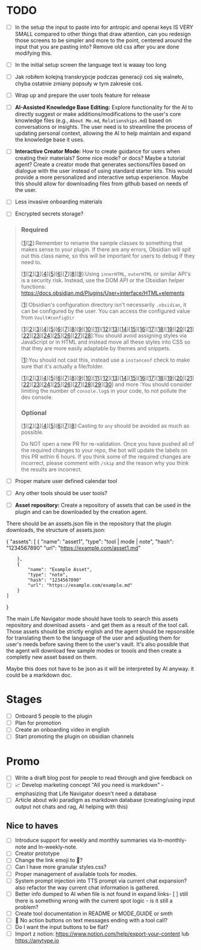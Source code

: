 # TODO

- [ ] In the setup the input to paste into for antropic and openai keys IS VERY SMALL compared to other things that draw attention, can you redesign those screens to be simpler and more to the point, centered around the input that you are pasting into? Remove old css after you are done modifying this.
- [ ] In the initial setup screen the language text is waaay too long
- [ ] Jak robiłem kolejną transkrypcje podczas generacji coś się walneło, chyba ostatnie zmiany popsuły w tym zakresie coś.
- [ ] Wrap up and prepare the user tools feature for release
- [ ] **AI-Assisted Knowledge Base Editing:** Explore functionality for the AI to directly suggest or make additions/modifications to the user's core knowledge files (e.g., `About Me.md`, `Relationships.md`) based on conversations or insights. The user need is to streamline the process of updating personal context, allowing the AI to help maintain and expand the knowledge base it uses.
- [ ] **Interactive Creator Mode:** How to create guidance for users when creating their materials? Some nice mode? or docs? Maybe a tutorial agent? Create a creator mode that generates sections/files based on dialogue with the user instead of using standard starter kits. This would provide a more personalized and interactive setup experience. Maybe this should allow for downloading files from github based on needs of the user.
- [ ] Less invasive onboarding materials
- [ ] Encrypted secrets storage?


> ### Required
> [[1](https://github.com/cielecki/life-navigator/blob/c43a0dd7131c099e9daa510002d3443ef77189a8/src/settings/SettingsTab.ts#L6-L73)][[2](https://github.com/cielecki/life-navigator/blob/c43a0dd7131c099e9daa510002d3443ef77189a8/src/main.ts#L213-L420)]:Remember to rename the sample classes to something that makes sense to your plugin. If there are any errors, Obsidian will spit out this class name, so this will be important for users to debug if they need to.
> 
> [[1](https://github.com/cielecki/life-navigator/blob/c43a0dd7131c099e9daa510002d3443ef77189a8/src/settings/SettingsTab.ts#L32)][[2](https://github.com/cielecki/life-navigator/blob/c43a0dd7131c099e9daa510002d3443ef77189a8/src/settings/SettingsTab.ts#L46)][[3](https://github.com/cielecki/life-navigator/blob/c43a0dd7131c099e9daa510002d3443ef77189a8/src/settings/SettingsTab.ts#L63)][[4](https://github.com/cielecki/life-navigator/blob/c43a0dd7131c099e9daa510002d3443ef77189a8/src/settings/SettingsTab.ts#L70)][[5](https://github.com/cielecki/life-navigator/blob/c43a0dd7131c099e9daa510002d3443ef77189a8/src/context-collector.ts#L405)][[6](https://github.com/cielecki/life-navigator/blob/c43a0dd7131c099e9daa510002d3443ef77189a8/src/context-collector.ts#L439)][[7](https://github.com/cielecki/life-navigator/blob/c43a0dd7131c099e9daa510002d3443ef77189a8/src/context-collector.ts#L444)][[8](https://github.com/cielecki/life-navigator/blob/c43a0dd7131c099e9daa510002d3443ef77189a8/src/context-collector.ts#L449)][[9](https://github.com/cielecki/life-navigator/blob/c43a0dd7131c099e9daa510002d3443ef77189a8/src/components/LucideIcon.tsx#L29)]:Using `innerHTML`, `outerHTML` or similar API's is a security risk. Instead, use the DOM API or the Obsidian helper functions: https://docs.obsidian.md/Plugins/User+interface/HTML+elements
> 
> [[1](https://github.com/cielecki/life-navigator/blob/c43a0dd7131c099e9daa510002d3443ef77189a8/src/tools/utils/getDailyNotesSettings.ts#L14)]:Obsidian's configuration directory isn't necessarily `.obsidian`, it can be configured by the user. You can access the configured value from `Vault#configDir`
> 
> [[1](https://github.com/cielecki/life-navigator/blob/c43a0dd7131c099e9daa510002d3443ef77189a8/src/components/AICoachApp.tsx#L42)][[2](https://github.com/cielecki/life-navigator/blob/c43a0dd7131c099e9daa510002d3443ef77189a8/src/components/AICoachApp.tsx#L43)][[3](https://github.com/cielecki/life-navigator/blob/c43a0dd7131c099e9daa510002d3443ef77189a8/src/components/AICoachApp.tsx#L44)][[4](https://github.com/cielecki/life-navigator/blob/c43a0dd7131c099e9daa510002d3443ef77189a8/src/components/AICoachApp.tsx#L45)][[5](https://github.com/cielecki/life-navigator/blob/c43a0dd7131c099e9daa510002d3443ef77189a8/src/components/AICoachApp.tsx#L46)][[6](https://github.com/cielecki/life-navigator/blob/c43a0dd7131c099e9daa510002d3443ef77189a8/src/components/AICoachApp.tsx#L47)][[7](https://github.com/cielecki/life-navigator/blob/c43a0dd7131c099e9daa510002d3443ef77189a8/src/components/AICoachApp.tsx#L48)][[8](https://github.com/cielecki/life-navigator/blob/c43a0dd7131c099e9daa510002d3443ef77189a8/src/components/AICoachApp.tsx#L49)][[9](https://github.com/cielecki/life-navigator/blob/c43a0dd7131c099e9daa510002d3443ef77189a8/src/components/AICoachApp.tsx#L52)][[10](https://github.com/cielecki/life-navigator/blob/c43a0dd7131c099e9daa510002d3443ef77189a8/src/components/AICoachApp.tsx#L469)][[11](https://github.com/cielecki/life-navigator/blob/c43a0dd7131c099e9daa510002d3443ef77189a8/src/components/AICoachApp.tsx#L470)][[12](https://github.com/cielecki/life-navigator/blob/c43a0dd7131c099e9daa510002d3443ef77189a8/src/components/AICoachApp.tsx#L495)][[13](https://github.com/cielecki/life-navigator/blob/c43a0dd7131c099e9daa510002d3443ef77189a8/src/components/AICoachApp.tsx#L496)][[14](https://github.com/cielecki/life-navigator/blob/c43a0dd7131c099e9daa510002d3443ef77189a8/src/components/AICoachApp.tsx#L522)][[15](https://github.com/cielecki/life-navigator/blob/c43a0dd7131c099e9daa510002d3443ef77189a8/src/components/AICoachApp.tsx#L523)][[16](https://github.com/cielecki/life-navigator/blob/c43a0dd7131c099e9daa510002d3443ef77189a8/src/components/AICoachApp.tsx#L562)][[17](https://github.com/cielecki/life-navigator/blob/c43a0dd7131c099e9daa510002d3443ef77189a8/src/components/AICoachApp.tsx#L563)][[18](https://github.com/cielecki/life-navigator/blob/c43a0dd7131c099e9daa510002d3443ef77189a8/src/components/AICoachApp.tsx#L617)][[19](https://github.com/cielecki/life-navigator/blob/c43a0dd7131c099e9daa510002d3443ef77189a8/src/components/AICoachApp.tsx#L618)][[20](https://github.com/cielecki/life-navigator/blob/c43a0dd7131c099e9daa510002d3443ef77189a8/src/components/UnifiedInputArea.tsx#L123)][[21](https://github.com/cielecki/life-navigator/blob/c43a0dd7131c099e9daa510002d3443ef77189a8/src/components/UnifiedInputArea.tsx#L124)][[22](https://github.com/cielecki/life-navigator/blob/c43a0dd7131c099e9daa510002d3443ef77189a8/src/components/UnifiedInputArea.tsx#L129)][[23](https://github.com/cielecki/life-navigator/blob/c43a0dd7131c099e9daa510002d3443ef77189a8/src/components/UnifiedInputArea.tsx#L130)][[24](https://github.com/cielecki/life-navigator/blob/c43a0dd7131c099e9daa510002d3443ef77189a8/src/components/UnifiedInputArea.tsx#L150)][[25](https://github.com/cielecki/life-navigator/blob/c43a0dd7131c099e9daa510002d3443ef77189a8/src/components/UnifiedInputArea.tsx#L151)][[26](https://github.com/cielecki/life-navigator/blob/c43a0dd7131c099e9daa510002d3443ef77189a8/src/components/UnifiedInputArea.tsx#L321)][[27](https://github.com/cielecki/life-navigator/blob/c43a0dd7131c099e9daa510002d3443ef77189a8/src/components/UnifiedInputArea.tsx#L351)][[28](https://github.com/cielecki/life-navigator/blob/c43a0dd7131c099e9daa510002d3443ef77189a8/src/components/UnifiedInputArea.tsx#L352)]:You should avoid assigning styles via JavaScript or in HTML and instead move all these styles into CSS so that they are more easily adaptable by themes and snippets.
> 
> [[1](https://github.com/cielecki/life-navigator/blob/c43a0dd7131c099e9daa510002d3443ef77189a8/src/components/AICoachApp.tsx#L464)]:You should not cast this, instead use a `instanceof` check to make sure that it's actually a file/folder.
> 
> [[1](https://github.com/cielecki/life-navigator/blob/c43a0dd7131c099e9daa510002d3443ef77189a8/src/i18n.ts#L9)][[2](https://github.com/cielecki/life-navigator/blob/c43a0dd7131c099e9daa510002d3443ef77189a8/src/i18n.ts#L20)][[3](https://github.com/cielecki/life-navigator/blob/c43a0dd7131c099e9daa510002d3443ef77189a8/src/i18n.ts#L41)][[4](https://github.com/cielecki/life-navigator/blob/c43a0dd7131c099e9daa510002d3443ef77189a8/src/context-collector.ts#L41)][[5](https://github.com/cielecki/life-navigator/blob/c43a0dd7131c099e9daa510002d3443ef77189a8/src/context-collector.ts#L44)][[6](https://github.com/cielecki/life-navigator/blob/c43a0dd7131c099e9daa510002d3443ef77189a8/src/context-collector.ts#L374)][[7](https://github.com/cielecki/life-navigator/blob/c43a0dd7131c099e9daa510002d3443ef77189a8/src/context-collector.ts#L387)][[8](https://github.com/cielecki/life-navigator/blob/c43a0dd7131c099e9daa510002d3443ef77189a8/src/context-collector.ts#L392)][[9](https://github.com/cielecki/life-navigator/blob/c43a0dd7131c099e9daa510002d3443ef77189a8/src/context-collector.ts#L402)][[10](https://github.com/cielecki/life-navigator/blob/c43a0dd7131c099e9daa510002d3443ef77189a8/src/context-collector.ts#L405)][[11](https://github.com/cielecki/life-navigator/blob/c43a0dd7131c099e9daa510002d3443ef77189a8/src/context-collector.ts#L422)][[12](https://github.com/cielecki/life-navigator/blob/c43a0dd7131c099e9daa510002d3443ef77189a8/src/context-collector.ts#L432)][[13](https://github.com/cielecki/life-navigator/blob/c43a0dd7131c099e9daa510002d3443ef77189a8/src/context-collector.ts#L438)][[14](https://github.com/cielecki/life-navigator/blob/c43a0dd7131c099e9daa510002d3443ef77189a8/src/context-collector.ts#L439)][[15](https://github.com/cielecki/life-navigator/blob/c43a0dd7131c099e9daa510002d3443ef77189a8/src/context-collector.ts#L489)][[16](https://github.com/cielecki/life-navigator/blob/c43a0dd7131c099e9daa510002d3443ef77189a8/src/context-collector.ts#L497)][[17](https://github.com/cielecki/life-navigator/blob/c43a0dd7131c099e9daa510002d3443ef77189a8/src/context-collector.ts#L513)][[18](https://github.com/cielecki/life-navigator/blob/c43a0dd7131c099e9daa510002d3443ef77189a8/src/context-collector.ts#L529)][[19](https://github.com/cielecki/life-navigator/blob/c43a0dd7131c099e9daa510002d3443ef77189a8/src/context-collector.ts#L536)][[20](https://github.com/cielecki/life-navigator/blob/c43a0dd7131c099e9daa510002d3443ef77189a8/src/context-collector.ts#L540)][[21](https://github.com/cielecki/life-navigator/blob/c43a0dd7131c099e9daa510002d3443ef77189a8/src/obsidian-tools.ts#L107)][[22](https://github.com/cielecki/life-navigator/blob/c43a0dd7131c099e9daa510002d3443ef77189a8/src/obsidian-tools.ts#L127)][[23](https://github.com/cielecki/life-navigator/blob/c43a0dd7131c099e9daa510002d3443ef77189a8/src/obsidian-tools.ts#L159)][[24](https://github.com/cielecki/life-navigator/blob/c43a0dd7131c099e9daa510002d3443ef77189a8/src/obsidian-tools.ts#L165)][[25](https://github.com/cielecki/life-navigator/blob/c43a0dd7131c099e9daa510002d3443ef77189a8/src/defaults/ln-mode-defaults.ts#L86)][[26](https://github.com/cielecki/life-navigator/blob/c43a0dd7131c099e9daa510002d3443ef77189a8/src/main.ts#L218)][[27](https://github.com/cielecki/life-navigator/blob/c43a0dd7131c099e9daa510002d3443ef77189a8/src/main.ts#L267)][[28](https://github.com/cielecki/life-navigator/blob/c43a0dd7131c099e9daa510002d3443ef77189a8/src/main.ts#L341)][[29](https://github.com/cielecki/life-navigator/blob/c43a0dd7131c099e9daa510002d3443ef77189a8/src/main.ts#L358)][[30](https://github.com/cielecki/life-navigator/blob/c43a0dd7131c099e9daa510002d3443ef77189a8/src/main.ts#L362)] and more :You should consider limiting the number of `console.log`s in your code, to not pollute the dev console.
> 
> ### Optional
> [[1](https://github.com/cielecki/life-navigator/blob/c43a0dd7131c099e9daa510002d3443ef77189a8/src/context-collector.ts#L522)][[2](https://github.com/cielecki/life-navigator/blob/c43a0dd7131c099e9daa510002d3443ef77189a8/src/components/MessageDisplay.tsx#L57)][[3](https://github.com/cielecki/life-navigator/blob/c43a0dd7131c099e9daa510002d3443ef77189a8/src/components/MessageDisplay.tsx#L223)][[4](https://github.com/cielecki/life-navigator/blob/c43a0dd7131c099e9daa510002d3443ef77189a8/src/components/UnifiedInputArea.tsx#L235)][[5](https://github.com/cielecki/life-navigator/blob/c43a0dd7131c099e9daa510002d3443ef77189a8/src/context/AIAgentContext.tsx#L146)][[6](https://github.com/cielecki/life-navigator/blob/c43a0dd7131c099e9daa510002d3443ef77189a8/src/tools/show-todos.ts#L251)][[7](https://github.com/cielecki/life-navigator/blob/c43a0dd7131c099e9daa510002d3443ef77189a8/src/tools/show-todos.ts#L284)][[8](https://github.com/cielecki/life-navigator/blob/c43a0dd7131c099e9daa510002d3443ef77189a8/src/tools/show-todos.ts#L317)]:Casting to `any` should be avoided as much as possible.
> 
> Do NOT open a new PR for re-validation. Once you have pushed all of the required changes to your repo, the bot will update the labels on this PR within 6 hours. If you think some of the required changes are incorrect, please comment with `/skip` and the reason why you think the results are incorrect.
- [ ] Proper mature user defined calendar tool 
- [ ] Any other tools should be user tools?

- [ ] **Asset repository:** Create a repository of assets that can be used in the plugin and can be downloaded by the creation agent.

There should be an assets.json file in the repository that the plugin downloads, the structure of assets.json:

{
    "assets": [
        {
            "name": "asset1",
            "type": "tool | mode | note",
            "hash": "1234567890"
            "url": "https://example.com/asset1.md"
            
        },
        {
            "name": "Example Asset",
            "type": "note",
            "hash": "1234567890"
            "url": "https://example.com/example.md"
        }
    ]
}

The main Life Navigator mode should have tools to search this assets repository and download assets - and get them as a result of the tool call. Those assets should be strictly english and the agent should be repsonsible for translating them to the language of the user and adjusting them for user's needs before saving them to the user's vault. It's also possible that the agent will download few sample modes or toools and then create a completly new asset based on them.

Maybe this does not have to be json as it will be interpreted by AI anyway. it could be a markdown doc.

# Stages
- [ ] Onboard 5 people to the plugin
- [ ] Plan for promotion
- [ ] Create an onboarding video in english
- [ ] Start promoting the plugin on obsidian channels

# Promo
- [ ] Write a draft blog post for people to read through and give feedback on
- [ ] 📈 Develop marketing concept "All you need is markdown" - emphasizing that Life Navigator doesn't need a database
- [ ] Article about wiki paradigm as markdown database (creating/using input output not chats and rag, AI helping with this)

## Nice to haves
- [ ] Introduce support for weekly and monthly summaries via ln-monthly-note and ln-weekly-note.
- [ ] Creator prototype
- [ ] Change the link emoji to 🧭?
- [ ] Can I have more granular styles.css?
- [ ] Proper management of available tools for modes.
- [ ] System prompt injection into TTS prompt via current chat expansion? also refactor the way current chat information is gathered.
- [ ] Better info dumped to AI when file is not found in expand links- [ ] still there is something wrong with the current spot logic - is it still a problem?
- [ ] Create tool documentation in README or MODE_GUIDE or smth
- [ ] 🔧 No action buttons on text messages ending with a tool call?
- [ ] Do I want the input buttons to be flat?
- [ ] Import z notion: https://www.notion.com/help/export-your-content lub https://anytype.io
